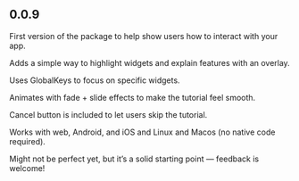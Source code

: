 ## 0.0.9

First version of the package to help show users how to interact with your app.

Adds a simple way to highlight widgets and explain features with an overlay.

Uses GlobalKeys to focus on specific widgets.

Animates with fade + slide effects to make the tutorial feel smooth.

Cancel button is included to let users skip the tutorial.

Works with web, Android, and iOS and Linux and Macos (no native code required).

Might not be perfect yet, but it’s a solid starting point — feedback is welcome!

